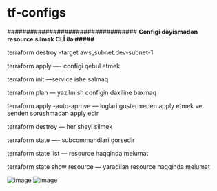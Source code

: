 # tf-configs

################################## **Configi dəyişmədən resource silmək CLİ ilə #####**

terraform destroy -target aws_subnet.dev-subnet-1

terraform apply —- configi qebul etmek 

terraform init —service ishe salmaq

terraform plan — yazilmish configin daxiline baxmaq

terraform apply -auto-aprove — loglari gostermeden apply etmek ve senden sorushmadan apply edir

terraform destroy — her sheyi silmek 

terraform state —-  subcommandlari gorsedir 

terraform state list — resource haqqinda melumat

terraform state show resource — yaradilan resource haqqinda melumat

![image](https://github.com/user-attachments/assets/d9f463bf-088e-423e-b5b4-409405e30221)
![image](https://github.com/user-attachments/assets/fa720910-11d3-4e36-89e7-b48dbe995d4e)

